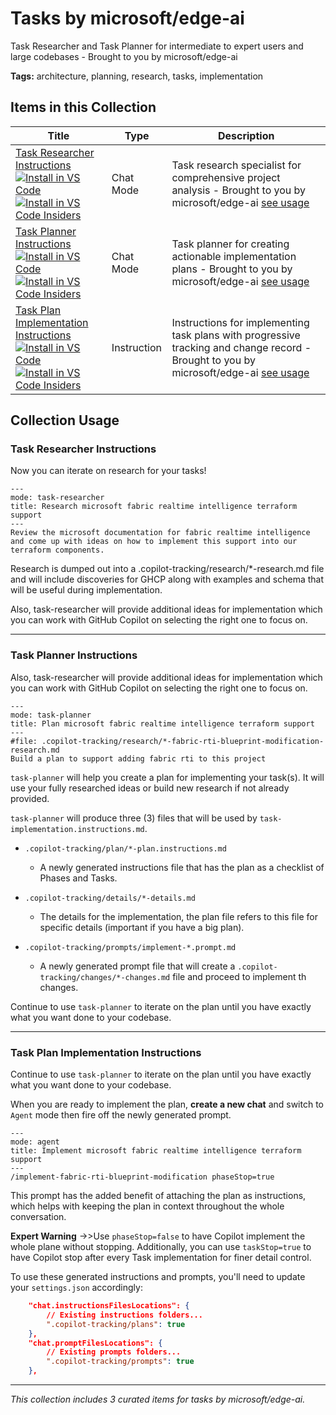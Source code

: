 # Tasks by microsoft/edge-ai

Task Researcher and Task Planner for intermediate to expert users and large codebases - Brought to you by microsoft/edge-ai

**Tags:** architecture, planning, research, tasks, implementation

## Items in this Collection

| Title | Type | Description |
| ----- | ---- | ----------- |
| [Task Researcher Instructions](../chatmodes/task-researcher.chatmode.md)<br />[![Install in VS Code](https://img.shields.io/badge/VS_Code-Install-0098FF?style=flat-square&logo=visualstudiocode&logoColor=white)](https://aka.ms/awesome-copilot/install/chatmode?url=vscode%3Achat-mode%2Finstall%3Furl%3Dhttps%3A%2F%2Fraw.githubusercontent.com%2Fgithub%2Fawesome-copilot%2Fmain%2Fchatmodes%2Ftask-researcher.chatmode.md)<br />[![Install in VS Code Insiders](https://img.shields.io/badge/VS_Code_Insiders-Install-24bfa5?style=flat-square&logo=visualstudiocode&logoColor=white)](https://aka.ms/awesome-copilot/install/chatmode?url=vscode-insiders%3Achat-mode%2Finstall%3Furl%3Dhttps%3A%2F%2Fraw.githubusercontent.com%2Fgithub%2Fawesome-copilot%2Fmain%2Fchatmodes%2Ftask-researcher.chatmode.md) | Chat Mode | Task research specialist for comprehensive project analysis - Brought to you by microsoft/edge-ai [see usage](#task-researcher-instructions) |
| [Task Planner Instructions](../chatmodes/task-planner.chatmode.md)<br />[![Install in VS Code](https://img.shields.io/badge/VS_Code-Install-0098FF?style=flat-square&logo=visualstudiocode&logoColor=white)](https://aka.ms/awesome-copilot/install/chatmode?url=vscode%3Achat-mode%2Finstall%3Furl%3Dhttps%3A%2F%2Fraw.githubusercontent.com%2Fgithub%2Fawesome-copilot%2Fmain%2Fchatmodes%2Ftask-planner.chatmode.md)<br />[![Install in VS Code Insiders](https://img.shields.io/badge/VS_Code_Insiders-Install-24bfa5?style=flat-square&logo=visualstudiocode&logoColor=white)](https://aka.ms/awesome-copilot/install/chatmode?url=vscode-insiders%3Achat-mode%2Finstall%3Furl%3Dhttps%3A%2F%2Fraw.githubusercontent.com%2Fgithub%2Fawesome-copilot%2Fmain%2Fchatmodes%2Ftask-planner.chatmode.md) | Chat Mode | Task planner for creating actionable implementation plans - Brought to you by microsoft/edge-ai [see usage](#task-planner-instructions) |
| [Task Plan Implementation Instructions](../instructions/task-implementation.instructions.md)<br />[![Install in VS Code](https://img.shields.io/badge/VS_Code-Install-0098FF?style=flat-square&logo=visualstudiocode&logoColor=white)](https://aka.ms/awesome-copilot/install/instructions?url=vscode%3Achat-instructions%2Finstall%3Furl%3Dhttps%3A%2F%2Fraw.githubusercontent.com%2Fgithub%2Fawesome-copilot%2Fmain%2Finstructions%2Ftask-implementation.instructions.md)<br />[![Install in VS Code Insiders](https://img.shields.io/badge/VS_Code_Insiders-Install-24bfa5?style=flat-square&logo=visualstudiocode&logoColor=white)](https://aka.ms/awesome-copilot/install/instructions?url=vscode-insiders%3Achat-instructions%2Finstall%3Furl%3Dhttps%3A%2F%2Fraw.githubusercontent.com%2Fgithub%2Fawesome-copilot%2Fmain%2Finstructions%2Ftask-implementation.instructions.md) | Instruction | Instructions for implementing task plans with progressive tracking and change record - Brought to you by microsoft/edge-ai [see usage](#task-plan-implementation-instructions) |

## Collection Usage

### Task Researcher Instructions

Now you can iterate on research for your tasks!

```markdown, research.prompt.md
---
mode: task-researcher
title: Research microsoft fabric realtime intelligence terraform support
---
Review the microsoft documentation for fabric realtime intelligence
and come up with ideas on how to implement this support into our terraform components.
```

Research is dumped out into a .copilot-tracking/research/*-research.md file and will include discoveries for GHCP along with examples and schema that will be useful during implementation.

Also, task-researcher will provide additional ideas for implementation which you can work with GitHub Copilot on selecting the right one to focus on.

---

### Task Planner Instructions

Also, task-researcher will provide additional ideas for implementation which you can work with GitHub Copilot on selecting the right one to focus on.

```markdown, task-plan.prompt.md
---
mode: task-planner
title: Plan microsoft fabric realtime intelligence terraform support
---
#file: .copilot-tracking/research/*-fabric-rti-blueprint-modification-research.md
Build a plan to support adding fabric rti to this project
```

`task-planner` will help you create a plan for implementing your task(s). It will use your fully researched ideas or build new research if not already provided.

`task-planner` will produce three (3) files that will be used by `task-implementation.instructions.md`.

* `.copilot-tracking/plan/*-plan.instructions.md`

  * A newly generated instructions file that has the plan as a checklist of Phases and Tasks.
* `.copilot-tracking/details/*-details.md`

  * The details for the implementation, the plan file refers to this file for specific details (important if you have a big plan).
* `.copilot-tracking/prompts/implement-*.prompt.md`

  * A newly generated prompt file that will create a `.copilot-tracking/changes/*-changes.md` file and proceed to implement th changes.

Continue to use `task-planner` to iterate on the plan until you have exactly what you want done to your codebase.

---

### Task Plan Implementation Instructions

Continue to use `task-planner` to iterate on the plan until you have exactly what you want done to your codebase.

When you are ready to implement the plan, **create a new chat** and switch to `Agent` mode then fire off the newly generated prompt.

```markdown, implement-fabric-rti-changes.prompt.md
---
mode: agent
title: Implement microsoft fabric realtime intelligence terraform support
---
/implement-fabric-rti-blueprint-modification phaseStop=true
```

This prompt has the added benefit of attaching the plan as instructions, which helps with keeping the plan in context throughout the whole conversation.

**Expert Warning** ->>Use `phaseStop=false` to have Copilot implement the whole plane without stopping. Additionally, you can use `taskStop=true` to have Copilot stop after every Task implementation for finer detail control.

To use these generated instructions and prompts, you'll need to update your `settings.json` accordingly:

```json
    "chat.instructionsFilesLocations": {
        // Existing instructions folders...
        ".copilot-tracking/plans": true
    },
    "chat.promptFilesLocations": {
        // Existing prompts folders...
        ".copilot-tracking/prompts": true
    },
```

---

*This collection includes 3 curated items for tasks by microsoft/edge-ai.*